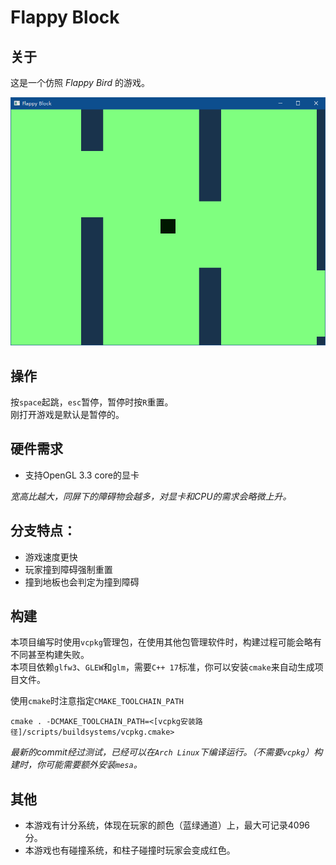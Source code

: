 # Flappy Block

## 关于

这是一个仿照 *Flappy Bird* 的游戏。  

![preview](preview.png)

## 操作

按`space`起跳，`esc`暂停，暂停时按`R`重置。  
刚打开游戏是默认是暂停的。

## 硬件需求

- 支持OpenGL 3.3 core的显卡  

*宽高比越大，同屏下的障碍物会越多，对显卡和CPU的需求会略微上升。*

## 分支特点：

- 游戏速度更快
- 玩家撞到障碍强制重置
- 撞到地板也会判定为撞到障碍

## 构建

本项目编写时使用`vcpkg`管理包，在使用其他包管理软件时，构建过程可能会略有不同甚至构建失败。  
本项目依赖`glfw3`、`GLEW`和`glm`，需要`C++ 17`标准，你可以安装`cmake`来自动生成项目文件。  

使用`cmake`时注意指定`CMAKE_TOOLCHAIN_PATH`  
```
cmake . -DCMAKE_TOOLCHAIN_PATH=<[vcpkg安装路径]/scripts/buildsystems/vcpkg.cmake>
```

*最新的commit经过测试，已经可以在`Arch Linux`下编译运行。（不需要`vcpkg`）构建时，你可能需要额外安装`mesa`。*

## 其他

- 本游戏有计分系统，体现在玩家的颜色（蓝绿通道）上，最大可记录4096分。
- 本游戏也有碰撞系统，和柱子碰撞时玩家会变成红色。
